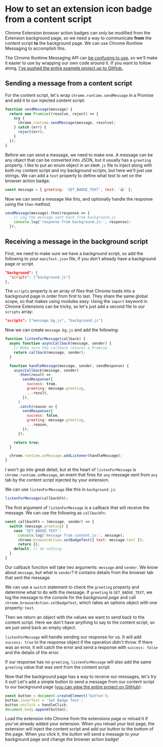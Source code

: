 # How to set an extension icon badge from a content script

Chrome Extension browser action badges can only be modified from the Extension background page, so we need a way to communicate **from** the content script **to** the background page. We can use Chrome Runtime Messaging to accomplish this.

The Chrome Runtime Messaging API can [be confusing to use](https://stackoverflow.com/questions/20077487/chrome-extension-message-passing-response-not-sent#comment64245056_20077854), so we'll make it easier to use by wrapping our own code around it. If you want to follow along, [I've pushed the entire example project up to GitHub.](https://github.com/jacksteamdev/runtime-messaging-example)

## Sending a message from a content script

For the content script, let's wrap `chrome.runtime.sendMessage` in a Promise and add it to our injected content script:

```javascript
function sendMessage(message) {
  return new Promise((resolve, reject) => {
    try {
      chrome.runtime.sendMessage(message, resolve);
    } catch (err) {
      reject(err);
    }
  });
}
```

Before we can send a message, we need to make one. A message can be any object that can be converted into JSON, but it usually has a `greeting` property. I like to put an enum object in an `ENUM.js` file to inject along with both my content script and my background scripts, but here we'll just use strings. We can add a `text` property to define what text to set on the browser action badge.

```javascript
const message = { greeting: 'SET_BADGE_TEXT', text: '😀' };
```

Now we can send a message like this, and optionally handle the response using the `then` method.

```javascript
sendMessage(message).then(response => {
    // Log the message sent back from background.js
    console.log('response from background.js:', response);
  });
```

## Receiving a message in the background script
First, we need to make sure we have a background script, so add the following to your `manifest.json` file, if you don't already have a background page or script.

```json
"background": {
  "scripts": ["background.js"]
},
```

The `scripts` property is an array of files that Chrome loads into a background page in order from first to last. They share the same global scope, so that makes using modules easy. Using the `import` keyword in Chrome Extensions can be tricky, so let's just add a second file to our `scripts` array:

```json
"scripts": ["message.bg.js", "background.js"]
```

Now we can create `message.bg.js` and add the following:

```javascript
function listenForMessage(callback) {
  async function asyncCallback(message, sender) {
    // Make sure the callback returns a Promise
    return callback(message, sender);
  }

  function handleMessage(message, sender, sendResponse) {
    asyncCallback(message, sender)
      .then(result =>
        sendResponse({
          success: true,
          greeting: message.greeting,
          ...result,
        }),
      )
      .catch(reason => {
        sendResponse({
          success: false,
          greeting: message.greeting,
          ...reason,
        });
      });

    return true;
  }

  chrome.runtime.onMessage.addListener(handleMessage);
}
```

I won't go into great detail, but at the heart of `listenForMessage` is `chrome.runtime.onMessage`, an event that fires for `any` message sent from `any` tab by the content script injected by your extension.

We can use `listenForMessage` like this in `background.js`:

```javascript
listenForMessage(callbackFn);
```

The first argument of `listenForMessage` is a callback that will receive the message. We can use the following as `callbackFn`:

```javascript
const callbackFn = (message, sender) => {
  switch (message.greeting) {
    case 'SET_BADGE_TEXT':
      console.log('message from content.js:', message);
      chrome.browserAction.setBadgeText({ text: message.text });
      return {};
    default: // do nothing
  }
}
```

Our callback function will take two arguments: `message` and `sender`. We know about `message`, but what is `sender`? It contains details from the browser tab that sent the message.

We can use a `switch` statement to check the `greeting` property and determine what to do with the message. If `greeting` is `SET_BADGE_TEXT`, we log the message to the console for the *background page* and call `chrome.browserAction.setBadgeText`, which takes an options object with one property: `text`.

Then we return an object with the values we want to send back to the content script. Here we don't have anything to say to the content script, so we just send back an empty object. 

`listenForMessage` will handle sending our response for us.  It will add `success: true` to the response object if the operation didn't throw. If there was an error, it will catch the error and send a response with `success: false` and the details of the error.

If our response has no `greeting`, `listenForMessage` will also add the same `greeting` value that was sent from the content script.

Now that the background page has a way to receive our messages, let's try it out! Let's add a simple button to send a message from our content script to our background page ([you can view the entire project on GitHub](https://github.com/jacksteamdev/runtime-messaging-example)):

```javascript
const button = document.createElement('button');
button.innerText = 'Set Badge Text';
button.onclick = handleClick;
document.body.append(button);
```

Load the extension into Chrome from the extensions page or reload it if you've already added your extension. When you reload your test page, the extension will inject the content script and add our button to the bottom of the page. When you click it, the button will send a message to your background page and change the browser action badge!
